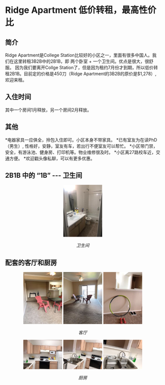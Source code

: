 # Ridge Apartment 低价转租，最高性价比
## 简介
Ridge Apartment是College Station比较好的小区之一，里面有很多中国人。我们在这里转租3B2B中的2B1B，即 两个卧室 + 一个卫生间。优点是很大，很舒服。
因为我们要离开Collge Station了，但是因为租约7月份才到期，所以低价转租2B1B。目前定的价格是450刀（Ridge Apartment的3B2B的原价是$1,278）, 欢迎来租。

## 入住时间
其中一个房间1月释放，另一个房间2月释放。

## 其他
*电器家具一应俱全，拎包入住即可。小区本身不带家具。
*已有室友为在读PhD（男生）, 性格好，安静，室友有车，若出行不便室友可以帮忙。
*小区带门禁，安全，有游泳池、健身房、打印机等。物业维修很及时。
*小区离27路校车近，交通方便。
*欢迎戳头像私聊，可以有更多优惠。

## 2B1B 中的 “1B” --- 卫生间
<p align="center">
	<img src="./image/cesuo_1.jpeg"  alt="Sample" width="25%" height="25%" > 
	<p align="center">	
		<em>卫生间</em>
		 </p>
 </p>

## 配套的客厅和厨房
<p align="center">
	<img src="./image/keting_1.jpeg"  alt="Sample" width="25%" height="25%" > 
	<img src="./image/keting_2.jpeg"  alt="Sample" width="25%" height="25%" >
	<img src="./image/keting_3.jpeg"  alt="Sample" width="25%" height="25%" > 
	<p align="center">	
		<em>客厅</em>
		 </p>
 </p>


<p align="center">
	<img src="./image/chufang_1.jpeg"  alt="Sample" width="25%" height="25%" > 
	<img src="./image/chufang_2.jpeg"  alt="Sample" width="25%" height="25%" >
	<img src="./image/chufang_3.jpeg"  alt="Sample" width="25%" height="25%" > 
	<p align="center">	
		<em>厨房</em>
		 </p>
 </p>
